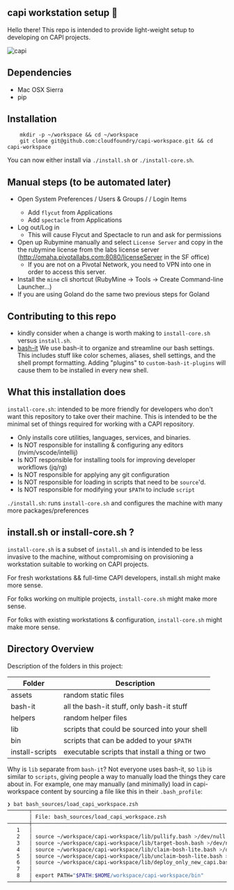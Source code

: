 ## capi workstation setup 🐋

Hello there! This repo is intended to provide light-weight setup to developing on CAPI projects.

![capi](https://im-01.gifer.com/9Y0s.gif)

## Dependencies
* Mac OSX Sierra
* pip

## Installation

```
    mkdir -p ~/workspace && cd ~/workspace
    git clone git@github.com:cloudfoundry/capi-workspace.git && cd capi-workspace
```

You can now either install via `./install.sh` or `./install-core.sh`.

## Manual steps (to be automated later)
* Open System Preferences / Users & Groups / <user> / Login Items
    * Add `flycut` from Applications
    * Add `spectacle` from Applications
* Log out/Log in
    * This will cause Flycut and Spectacle to run and ask for permissions
* Open up Rubymine manually and select `License Server` and copy in the the rubymine license from the labs license server (http://omaha.pivotallabs.com:8080/licenseServer in the SF office)
  - If you are not on a Pivotal Network, you need to VPN into one in order to access this server.
* Install the `mine` cli shortcut (RubyMine -> Tools -> Create Command-line Launcher...)
* If you are using Goland do the same two previous steps for Goland

## Contributing to this repo

* kindly consider when a change is worth making to `install-core.sh` versus `install.sh`.
* [bash-it](https://github.com/Bash-it/bash-it) We use bash-it to organize and streamline our bash settings. This includes stuff like color schemes, aliases, shell settings, and the shell prompt formatting. Adding "plugins" to `custom-bash-it-plugins` will cause them to be installed in every new shell.

## What this installation does

`install-core.sh`: intended to be more friendly for developers who don't want this repository to take over their machine. This is intended to be the minimal set of things required for working with a CAPI repository.
* Only installs core utilities, languages, services, and binaries.
* Is NOT responsible for installing & configuring any editors (nvim/vscode/intellij)
* Is NOT responsible for installing tools for improving developer workflows (jq/rg)
* Is NOT responsible for applying any git configuration
* Is NOT responsible for loading in scripts that need to be `source`'d.
* Is NOT responsible for modifying your `$PATH` to include `script`

`./install.sh`: runs `install-core.sh` and configures the machine with many more packages/preferences

## install.sh or install-core.sh ?

`install-core.sh` is a subset of `install.sh` and is intended to be less invasive to the machine, without compromising on provisioning a workstation suitable to working on CAPI projects.

For fresh workstations && full-time CAPI developers, install.sh might make more sense.

For folks working on multiple projects, `install-core.sh` might make more sense.

For folks with existing workstations & configuration, `install-core.sh` might make more sense.

## Directory Overview

Description of the folders in this project:

Folder           | Description
---------------- | -----------
assets           | random static files
bash-it          | all the bash-it stuff, only bash-it stuff
helpers          | random helper files
lib              | scripts that could be sourced into your shell
bin              | scripts that can be added to your `$PATH`
install-scripts  | executable scripts that install a thing or two

Why is `lib` separate from `bash-it`? Not everyone uses bash-it, so `lib` is similar to `scripts`, giving people a way to manually load the things they care about in. For example, one may manually (and minimally) load in capi-workspace content by sourcing a file like this in their `.bash_profile`:

```bash
❯ bat bash_sources/load_capi_workspace.zsh
───────┬────────────────────────────────────────────────────────────────────────────────────────────────────────────────────────────
       │ File: bash_sources/load_capi_workspace.zsh
───────┼────────────────────────────────────────────────────────────────────────────────────────────────────────────────────────────
   1   │
   2   │ source ~/workspace/capi-workspace/lib/pullify.bash >/dev/null
   3   │ source ~/workspace/capi-workspace/lib/target-bosh.bash >/dev/null
   4   │ source ~/workspace/capi-workspace/lib/claim-bosh-lite.bash >/dev/null
   5   │ source ~/workspace/capi-workspace/lib/unclaim-bosh-lite.bash >/dev/null
   6   │ source ~/workspace/capi-workspace/lib/deploy_only_new_capi.bash >/dev/null
   7   │
   8   │ export PATH="$PATH:$HOME/workspace/capi-workspace/bin"
───────┴────────────────────────────────────────────────────────────────────────────────────────────────────────────────────────────
```